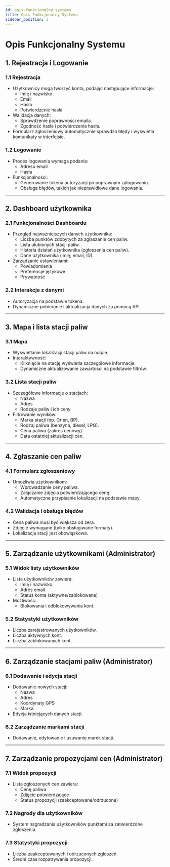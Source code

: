 ```yaml
---
id: opis-funkcjonalny-systemu
title: Opis Funkcjonalny Systemu
sidebar_position: 3
---
```


# Opis Funkcjonalny Systemu

## 1. Rejestracja i Logowanie

### 1.1 Rejestracja
- Użytkownicy mogą tworzyć konta, podając następujące informacje:
    - Imię i nazwisko
    - Email
    - Hasło
    - Potwierdzenie hasła
- Walidacja danych:
    - Sprawdzenie poprawności emaila.
    - Zgodność hasła i potwierdzenia hasła.
- Formularz zgłoszeniowy automatycznie sprawdza błędy i wyświetla komunikaty w interfejsie.

### 1.2 Logowanie
- Proces logowania wymaga podania:
    - Adresu email
    - Hasła
- Funkcjonalności:
    - Generowanie tokena autoryzacji po poprawnym zalogowaniu.
    - Obsługa błędów, takich jak nieprawidłowe dane logowania.

---

## 2. Dashboard użytkownika

### 2.1 Funkcjonalności Dashboardu
- Przegląd najważniejszych danych użytkownika:
    - Liczba punktów zdobytych za zgłaszanie cen paliw.
    - Lista ulubionych stacji paliw.
    - Historia działań użytkownika (zgłoszenia cen paliw).
    - Dane użytkownika (imię, email, ID).
- Zarządzanie ustawieniami:
    - Powiadomienia
    - Preferencje językowe
    - Prywatność

### 2.2 Interakcje z danymi
- Autoryzacja na podstawie tokena.
- Dynamiczne pobieranie i aktualizacja danych za pomocą API.

---

## 3. Mapa i lista stacji paliw

### 3.1 Mapa
- Wyświetlanie lokalizacji stacji paliw na mapie.
- Interaktywność:
    - Kliknięcie na stację wyświetla szczegółowe informacje.
    - Dynamiczne aktualizowanie zawartości na podstawie filtrów.

### 3.2 Lista stacji paliw
- Szczegółowe informacje o stacjach:
    - Nazwa
    - Adres
    - Rodzaje paliw i ich ceny
- Filtrowanie wyników:
    - Marka stacji (np. Orlen, BP).
    - Rodzaj paliwa (benzyna, diesel, LPG).
    - Cena paliwa (zakres cenowy).
    - Data ostatniej aktualizacji cen.

---

## 4. Zgłaszanie cen paliw

### 4.1 Formularz zgłoszeniowy
- Umożliwia użytkownikom:
    - Wprowadzanie ceny paliwa.
    - Załączanie zdjęcia potwierdzającego cenę.
    - Automatyczne przypisanie lokalizacji na podstawie mapy.

### 4.2 Walidacja i obsługa błędów
- Cena paliwa musi być większa od zera.
- Zdjęcie wymagane (tylko obsługiwane formaty).
- Lokalizacja stacji jest obowiązkowa.

---

## 5. Zarządzanie użytkownikami (Administrator)

### 5.1 Widok listy użytkowników
- Lista użytkowników zawiera:
    - Imię i nazwisko
    - Adres email
    - Status konta (aktywne/zablokowane)
- Możliwość:
    - Blokowania i odblokowywania kont.

### 5.2 Statystyki użytkowników
- Liczba zarejestrowanych użytkowników.
- Liczba aktywnych kont.
- Liczba zablokowanych kont.

---

## 6. Zarządzanie stacjami paliw (Administrator)

### 6.1 Dodawanie i edycja stacji
- Dodawanie nowych stacji:
    - Nazwa
    - Adres
    - Koordynaty GPS
    - Marka
- Edycja istniejących danych stacji.

### 6.2 Zarządzanie markami stacji
- Dodawanie, edytowanie i usuwanie marek stacji.

---

## 7. Zarządzanie propozycjami cen (Administrator)

### 7.1 Widok propozycji
- Lista zgłoszonych cen zawiera:
    - Cenę paliwa
    - Zdjęcie potwierdzające
    - Status propozycji (zaakceptowane/odrzucone)

### 7.2 Nagrody dla użytkowników
- System nagradzania użytkowników punktami za zatwierdzone zgłoszenia.

### 7.3 Statystyki propozycji
- Liczba zaakceptowanych i odrzuconych zgłoszeń.
- Średni czas rozpatrywania propozycji.
